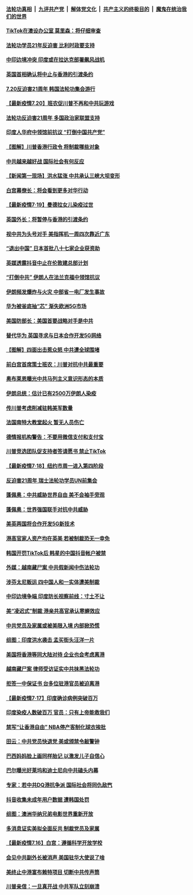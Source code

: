 ####  [法轮功真相](../../../../basic/blob/master/README.md?t=07210102) &nbsp;|&nbsp; [九评共产党](../../../../9ping.md/blob/master/README.md?t=07210102) &nbsp;|&nbsp; [解体党文化](../../../../jtdwh.md/blob/master/README.md?t=07210102)  &nbsp;|&nbsp; [共产主义的终极目的](../../../../gczydzjmd.md/blob/master/README.md?t=07210102) &nbsp;|&nbsp; [魔鬼在统治我们的世界](../../../../mgztzwmdsj.md/blob/master/README.md?t=07210102) 

#### [TikTok在澳设办公室 莫里森：将仔细审查](../pages/nsc418/n12270232.md?t=07210102) 

#### [法轮功学员21年反迫害 比利时政要支持](../pages/nsc418/n12269966.md?t=07210102) 

#### [中印边境冲突 印度或在拉达克部署飙风战机](../pages/nsc418/n12269777.md?t=07210102) 

#### [英国首相确认将中止与香港的引渡条约](../pages/nsc418/n12269980.md?t=07210102) 

#### [7.20反迫害21周年 韩国法轮功集会游行](../pages/nsc418/n12268891.md?t=07210102) 

#### [【最新疫情7.20】班农促川普不再和中共玩游戏](../pages/nsc418/n12264549.md?t=07210102) 

#### [法轮功反迫害21周年 多国政治家联盟支持](../pages/nsc418/n12269315.md?t=07210102) 

#### [印度人华府中领馆前抗议 “打倒中国共产党”](../pages/nsc418/n12269196.md?t=07210102) 

#### [【图解】川普香港行政令 将制裁哪些对象](../pages/nsc418/n12268633.md?t=07210102) 

#### [中共越来越好战 国际社会有何反应](../pages/nsc418/n12268257.md?t=07210102) 

#### [【新闻第一现场】洪水猛涨 中共承认三峡大坝变形](../pages/nsc418/n12268109.md?t=07210102) 

#### [白宫幕僚长：将会看到更多对华行动](../pages/nsc418/n12267998.md?t=07210102) 

#### [【最新疫情7·19】曼德拉女儿染疫过世](../pages/nsc418/n12261949.md?t=07210102) 

#### [英国外长：将暂停与香港的引渡条约](../pages/nsc418/n12267863.md?t=07210102) 

#### [视中共为头号对手 美指挥机一周四次靠近广东](../pages/nsc418/n12267738.md?t=07210102) 

#### [“退出中国” 日本首批八十七家企业获资助](../pages/nsc418/n12267649.md?t=07210102) 

#### [英媒透露抖音中止在伦敦建总部计划](../pages/nsc418/n12267511.md?t=07210102) 

#### [“打倒中共” 伊朗人在法兰克福中领馆抗议](../pages/nsc418/n12267507.md?t=07210102) 

#### [伊朗频发爆炸与火灾 中部省一电厂发生事故](../pages/nsc418/n12267506.md?t=07210102) 

#### [华为被釜底抽“芯” 渐失欧洲5G市场](../pages/nsc418/n12259390.md?t=07210102) 

#### [美国防部长：美国首要战略对手是中共](../pages/nsc418/n12267328.md?t=07210102) 

#### [替代华为 英国寻求与日本合作开发5G网络](../pages/nsc418/n12267318.md?t=07210102) 

#### [【图解】四面出击惹众怒 中共遭全球围堵](../pages/nsc418/n12266281.md?t=07210102) 

#### [前白宫首席策士班农：川普对抗中共最重要](../pages/nsc418/n12266511.md?t=07210102) 

#### [奥布莱恩曝光中共马列主义意识形态的本质](../pages/nsc418/n12266360.md?t=07210102) 

#### [伊朗总统：估计已有2500万伊朗人染疫](../pages/nsc418/n12266187.md?t=07210102) 

#### [传川普考虑削减驻韩美军数量](../pages/nsc418/n12265864.md?t=07210102) 

#### [法国南特大教堂起火 暂无人员伤亡](../pages/nsc418/n12265884.md?t=07210102) 

#### [德情报机构警告：不要用微信支付和支付宝](../pages/nsc418/n12265806.md?t=07210102) 

#### [川普竞选团队促支持者签请愿书 禁止TikTok](../pages/nsc418/n12265729.md?t=07210102) 

#### [【最新疫情7·18】纽约市周一进入第四阶段](../pages/nsc418/n12264855.md?t=07210102) 

#### [反迫害21周年 瑞士法轮功学员UN前集会](../pages/nsc418/n12265170.md?t=07210102) 

#### [蓬佩奥：中共威胁世界自由 美不会袖手旁观](../pages/nsc418/n12265280.md?t=07210102) 

#### [蓬佩奥：世界强国联手对抗中共威胁](../pages/nsc418/n12264739.md?t=07210102) 

#### [美英两国将合作开发5G新技术](../pages/nsc418/n12264746.md?t=07210102) 

#### [港高官家人资产均在英美 若被制裁恐无一幸免](../pages/nsc418/n12264495.md?t=07210102) 

#### [韩国开罚TikTok后 韩星的中国抖音帐户被禁](../pages/nsc418/n12264206.md?t=07210102) 

#### [外媒：越南藏尸案 中共假新闻中伤法轮功](../pages/nsc418/n12264411.md?t=07210102) 

#### [涉芬太尼贩运 四中国人和一实体遭美制裁](../pages/nsc418/n12264427.md?t=07210102) 

#### [中印边境争端 印度防长视察前线：寸土不让](../pages/nsc418/n12264111.md?t=07210102) 

#### [美“凌迟式”制裁 港亲共高官承认寒蝉效应](../pages/nsc418/n12264061.md?t=07210102) 

#### [中共党员及家属或被美限入境 内部掀恐慌](../pages/nsc418/n12263801.md?t=07210102) 

#### [组图：印度洪水袭击 孟买街头汪洋一片](../pages/nsc418/n12262914.md?t=07210102) 

#### [美国将香港等同大陆对待 企业也会考虑离港](../pages/nsc418/n12263841.md?t=07210102) 

#### [越南藏尸案 律师受访证实中共抹黑法轮功](../pages/nsc418/n12261878.md?t=07210102) 

#### [拒签一中保证书 台多位驻港官员被迫离港](../pages/nsc418/n12263178.md?t=07210102) 

#### [【最新疫情7·17】印度确诊病例突破百万](../pages/nsc418/n12262274.md?t=07210102) 

#### [印度染疫人数破百万 官员：只有上帝能救我们](../pages/nsc418/n12263313.md?t=07210102) 

#### [禁写“让香港自由” NBA停产客制化球衣挨批](../pages/nsc418/n12263127.md?t=07210102) 

#### [田云：中共党员快退党 美或颁禁令敲警钟](../pages/nsc418/n12262969.md?t=07210102) 

#### [巴西妈妈脸上画同样胎记 以激发儿子自信心](../pages/nsc418/n12263690.md?t=07210102) 

#### [巴尔曝光好莱坞和迪士尼向中共磕头内幕](../pages/nsc418/n12261646.md?t=07210102) 

#### [专家：若中共DQ港抗争派 国际社会将同仇敌忾](../pages/nsc418/n12261223.md?t=07210102) 

#### [抖音收集未成年用户数据 遭韩国处罚](../pages/nsc418/n12261815.md?t=07210102) 

#### [组图：澳洲华纳兄弟电影世界重新开放](../pages/nsc418/n12257431.md?t=07210102) 

#### [多消息证实美拟全面反共 制裁党员及家属](../pages/nsc418/n12261505.md?t=07210102) 

#### [【最新疫情7.16】白宫：遵循科学开放学校](../pages/nsc418/n12259214.md?t=07210102) 

#### [会见中共副外长被消声 美国驻华大使说了啥](../pages/nsc418/n12260849.md?t=07210102) 

#### [美终止中港富布赖特项目 切断中共传声筒](../pages/nsc418/n12261266.md?t=07210102) 

#### [川普亲信：一旦真开战 中共军队立刻崩溃](../pages/nsc418/n12261039.md?t=07210102) 


